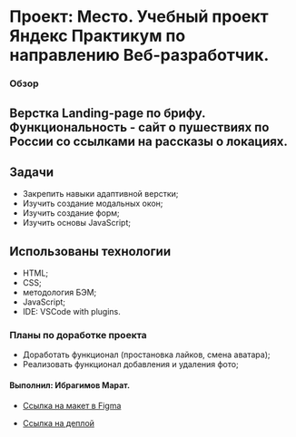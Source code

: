 # Проект: Место. Учебный проект Яндекс Практикум по направлению Веб-разработчик.

### Обзор

## Верстка Landing-page по брифу. Функциональность - сайт о пушествиях по России со ссылками на рассказы о локациях.

## Задачи

- Закрепить навыки адаптивной верстки;
- Изучить создание модальных окон;
- Изучить создание форм;
- Изучить основы JavaScript;

## Использованы технологии

- HTML;
- CSS;
- методология БЭМ;
- JavaScript;
- IDE: VSCode with plugins.

### Планы по доработке проекта

- Доработать функционал (простановка лайков, смена аватара);
- Реализовать функционал добавления и удаления фото;
#### Выполнил: Ибрагимов Марат.

- [Ссылка на макет в Figma](https://www.figma.com/file/2cn9N9jSkmxD84oJik7xL7/JavaScript.-Sprint-4?node-id=0%3A1)

- [Ссылка на деплой](https://krasotun.github.io/russian-travel/)









